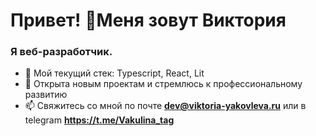 <h1 align="left">Привет! 👋Меня зовут Виктория</h1> 
<h3 align="left"> Я веб-разработчик.</h3>

- 🌱 Мой текущий стек: Typescript, React, Lit
- 🌼 Открыта новым проектам и стремлюсь к профессиональному развитию
- 📫 Свяжитесь со мной по почте **dev@viktoria-yakovleva.ru** или в telegram **https://t.me/Vakulina_tag**

